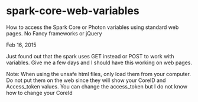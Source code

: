 # spark-core-web-variables
How to access the Spark Core or Photon variables using standard web pages. No Fancy frameworks or jQuery





Feb 16, 2015

Just found out that the spark uses GET instead or POST to work with variables. Give me a few days and I should have this working on web pages.


Note: When using the unsafe html files, only load them from your computer. Do not put them on the web since they will show your CoreID and Access_token values. You can change the access_token but I do not know how to change your CoreId
